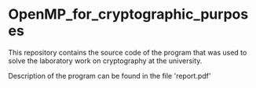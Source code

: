 # OpenMP_for_cryptographic_purposes

This repository contains the source code of the program that was used to solve the laboratory work on cryptography at the university.

Description of the program can be found in the file 'report.pdf'